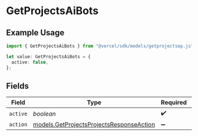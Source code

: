 # GetProjectsAiBots

## Example Usage

```typescript
import { GetProjectsAiBots } from "@vercel/sdk/models/getprojectsop.js";

let value: GetProjectsAiBots = {
  active: false,
};
```

## Fields

| Field                                                                                      | Type                                                                                       | Required                                                                                   | Description                                                                                |
| ------------------------------------------------------------------------------------------ | ------------------------------------------------------------------------------------------ | ------------------------------------------------------------------------------------------ | ------------------------------------------------------------------------------------------ |
| `active`                                                                                   | *boolean*                                                                                  | :heavy_check_mark:                                                                         | N/A                                                                                        |
| `action`                                                                                   | [models.GetProjectsProjectsResponseAction](../models/getprojectsprojectsresponseaction.md) | :heavy_minus_sign:                                                                         | N/A                                                                                        |